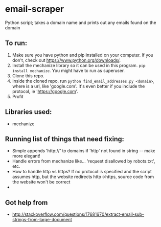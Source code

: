# email-scraper
Python script; takes a domain name and prints out any emails found on the domain

## To run:
 1. Make sure you have python and pip installed on your computer. If you don't, check out https://www.python.org/downloads/.
 2. Install the mechanize library so it can be used in this program. `pip install mechanize`. You might have to run as superuser.
 3. Clone this repo.
 4. Inside the cloned repo, run `python find_email_addresses.py <domain>`, where <domain> is a url, like 'google.com'. It's even better if you include the protocol, ie 'https://google.com'.
 5. Profit


## Libraries used:
 - mechanize

## Running list of things that need fixing:
 - Simple appends 'http://' to domains if 'http' not found in string -- make more elegant!
 - Handle errors from mechanize like... 'request disallowed by robots.txt', etc.
 - How to handle http vs https? If no protocol is specified and the script assumes http, but the website redirects http->https, source code from the website won't be correct
 -

## Got help from
 - http://stackoverflow.com/questions/17681670/extract-email-sub-strings-from-large-document



